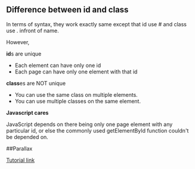## Difference between id and class
In terms of syntax, they work exactly same except that id use \# and class use \. infront of name.

However,

**id**s are unique

* Each element can have only one id
* Each page can have only one element with that id

**class**es are NOT unique

* You can use the same class on multiple elements.
* You can use multiple classes on the same element.

**Javascript cares**

JavaScript depends on there being only one page element with any particular id, or else the commonly used getElementById function couldn't be depended on.



##Parallax

[Tutorial link](http://www.w3schools.com/howto/howto_css_parallax.asp)
